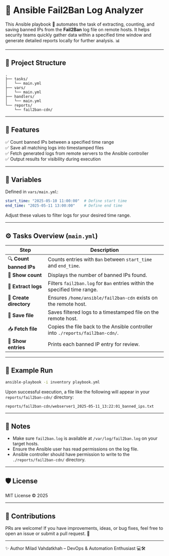 # 🔐 Ansible Fail2Ban Log Analyzer

This Ansible playbook 📘 automates the task of extracting, counting, and saving banned IPs from the **Fail2Ban** log file on remote hosts. It helps security teams quickly gather data within a specified time window and generate detailed reports locally for further analysis. 📊

---

## 📁 Project Structure

```
.
├── tasks/
│   └── main.yml
├── vars/
│   └── main.yml
├── handlers/
│   └── main.yml
└── reports/
    └── fail2ban-cdn/
```

---

## 🚀 Features

✅ Count banned IPs between a specified time range  
✅ Save all matching logs into timestamped files  
✅ Fetch generated logs from remote servers to the Ansible controller  
✅ Output results for visibility during execution  

---

## 🧾 Variables

Defined in `vars/main.yml`:

```yaml
start_time: "2025-05-10 11:00:00"  # Define start time
end_time: "2025-05-11 13:00:00"    # Define end time
```

Adjust these values to filter logs for your desired time range.

---

## ⚙️ Tasks Overview (`main.yml`)

| Step | Description |
|------|-------------|
| 🔍 **Count banned IPs** | Counts entries with `Ban` between `start_time` and `end_time`. |
| 📢 **Show count** | Displays the number of banned IPs found. |
| 📜 **Extract logs** | Filters `fail2ban.log` for `Ban` entries within the specified time range. |
| 📂 **Create directory** | Ensures `/home/ansible/fail2ban-cdn` exists on the remote host. |
| 💾 **Save file** | Saves filtered logs to a timestamped file on the remote host. |
| 📥 **Fetch file** | Copies the file back to the Ansible controller into `./reports/fail2ban-cdn/`. |
| 🧾 **Show entries** | Prints each banned IP entry for review. |

---

## 🧪 Example Run

```bash
ansible-playbook -i inventory playbook.yml
```

Upon successful execution, a file like the following will appear in your `reports/fail2ban-cdn/` directory:

```
reports/fail2ban-cdn/webserver1_2025-05-11_13:22:01_banned_ips.txt
```

---

## 📌 Notes

- Make sure `fail2ban.log` is available at `/var/log/fail2ban.log` on your target hosts.
- Ensure the Ansible user has read permissions on the log file.
- Ansible controller should have permission to write to the `./reports/fail2ban-cdn/` directory.

---

## 🛡️ License

MIT License © 2025

---

## 🤝 Contributions

PRs are welcome! If you have improvements, ideas, or bug fixes, feel free to open an issue or submit a pull request. 🚀

---

✨ Author
Milad Vahdatkhah – DevOps & Automation Enthusiast 💻🛠️
